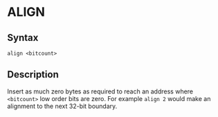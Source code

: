 # ALIGN

## Syntax
```assembly
align <bitcount>
```

## Description
Insert as much zero bytes as required to reach an address where `<bitcount>` low order bits are zero.
For example `align 2` would make an alignment to the next 32-bit boundary.
